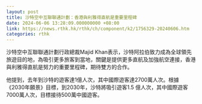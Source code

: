 ```yaml
---
layout: post
title: 沙特空中互聯聯通計劃：香港與利雅得直航是重要里程碑
date: 2024-06-06 13:28:09.000000000 +08:00
link: https://news.rthk.hk/rthk/ch/component/k2/1756329-20240606.htm
categories: rthk
---
```


沙特空中互聯聯通計劃行政總裁Majid Khan表示，沙特阿拉伯致力成為全球領先旅遊目的地，為吸引更多旅客到當地，關鍵是提供更多直航及加強航空連接，香港與利雅得直航是努力的重要里程碑，期待雙方的合作。

他提到，去年到沙特的遊客達1億人次，其中國際遊客達2700萬人次。根據《2030年願景》目標，到2030年，沙特將吸引遊客1.5 億人次，其中國際遊客7000萬人次，目標接待500萬中國遊客。
